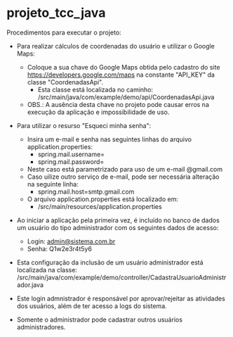 # projeto_tcc_java

Procedimentos para executar o projeto:

- Para realizar cálculos de coordenadas do usuário e utilizar o Google Maps:
  - Coloque a sua chave do Google Maps obtida pelo cadastro do site https://developers.google.com/maps na constante "API_KEY" da classe "CoordenadasApi".
    - Esta classe está localizada no caminho: /src/main/java/com/example/demo/api/CoordenadasApi.java
  - OBS.: A ausência desta chave no projeto pode causar erros na execução da aplicação e impossibilidade de uso.

- Para utilizar o resurso "Esqueci minha senha":
  - Insira um e-mail e senha nas seguintes linhas do arquivo application.properties:
    - spring.mail.username=
    - spring.mail.password=
  - Neste caso está parametrizado para uso de um e-mail @gmail.com
  - Caso uilize outro serviço de e-mail, pode ser necessária alteração na seguinte linha:
    - spring.mail.host=smtp.gmail.com
  - O arquivo application.properties está localizado em:
    - /src/main/resources/application.properties


- Ao iniciar a aplicação pela primeira vez, é incluído no banco de dados um usuário do tipo administrador com os seguintes dados de acesso:
  - Login: admin@sistema.com.br
  - Senha: Q1w2e3r4t5y6
- Esta configuração da inclusão de um usuário administrador está localizada na classe: /src/main/java/com/example/demo/controller/CadastraUsuarioAdministrador.java
- Este login admnistrador é responsável por aprovar/rejeitar as atividades dos usuários, além de ter acesso a logs do sistema.
- Somente o administrador pode cadastrar outros usuários administradores.
